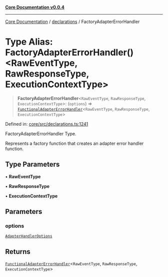 [**Core Documentation v0.0.4**](../../README.md)

***

[Core Documentation](../../modules.md) / [declarations](../README.md) / FactoryAdapterErrorHandler

# Type Alias: FactoryAdapterErrorHandler()\<RawEventType, RawResponseType, ExecutionContextType\>

> **FactoryAdapterErrorHandler**\<`RawEventType`, `RawResponseType`, `ExecutionContextType`\>: (`options`) => [`FunctionalAdapterErrorHandler`](FunctionalAdapterErrorHandler.md)\<`RawEventType`, `RawResponseType`, `ExecutionContextType`\>

Defined in: [core/src/declarations.ts:1241](https://github.com/stonemjs/core/blob/93efe04ef1a71ad6f49c3b315da54d45ace50f23/src/declarations.ts#L1241)

FactoryAdapterErrorHandler Type.

Represents a factory function that creates an adapter error handler function.

## Type Parameters

• **RawEventType**

• **RawResponseType**

• **ExecutionContextType**

## Parameters

### options

[`AdapterHandlerOptions`](../interfaces/AdapterHandlerOptions.md)

## Returns

[`FunctionalAdapterErrorHandler`](FunctionalAdapterErrorHandler.md)\<`RawEventType`, `RawResponseType`, `ExecutionContextType`\>
